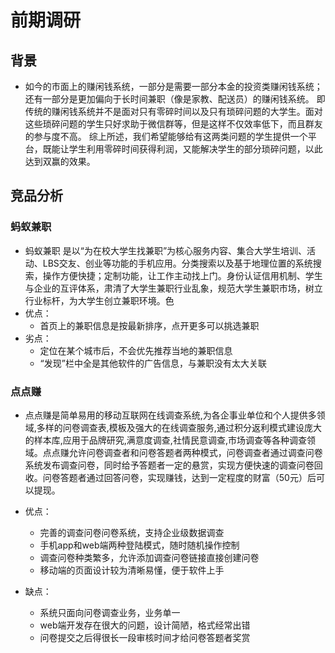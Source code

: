 # 前期调研
## 背景
 - 如今的市面上的赚闲钱系统，一部分是需要一部分本金的投资类赚闲钱系统；还有一部分是更加偏向于长时间兼职（像是家教、配送员）的赚闲钱系统。 即传统的赚闲钱系统并不是面对只有零碎时间以及只有琐碎问题的大学生。面对这些琐碎问题的学生只好求助于微信群等，但是这样不仅效率低下，而且群友的参与度不高。 综上所述，我们希望能够给有这两类问题的学生提供一个平台，既能让学生利用零碎时间获得利润，又能解决学生的部分琐碎问题，以此达到双赢的效果。


## 竞品分析

### 蚂蚁兼职
 -  蚂蚁兼职 是以“为在校大学生找兼职”为核心服务内容、集合大学生培训、活动、LBS交友、创业等功能的手机应用。分类搜索以及基于地理位置的系统搜索，操作方便快捷；定制功能，让工作主动找上门。身份认证信用机制、学生与企业的互评体系，肃清了大学生兼职行业乱象，规范大学生兼职市场，树立行业标杆，为大学生创立兼职环境。色
 - 优点：
     - 首页上的兼职信息是按最新排序，点开更多可以挑选兼职
 - 劣点：
     - 定位在某个城市后，不会优先推荐当地的兼职信息
     - “发现”栏中全是其他软件的广告信息，与兼职没有太大关联


### 点点赚
 - 点点赚是简单易用的移动互联网在线调查系统,为各企事业单位和个人提供多领域,多样的问卷调查表,模板及强大的在线调查服务,通过积分返利模式建设庞大的样本库,应用于品牌研究,满意度调查,社情民意调查,市场调查等各种调查领域。点点赚允许问卷调查者和问卷答题者两种模式，问卷调查者通过调查问卷系统发布调查问卷，同时给予答题者一定的悬赏，实现方便快速的调查问卷回收。问卷答题者通过回答问卷，实现赚钱，达到一定程度的财富（50元）后可以提现。

 - 优点：

     - 完善的调查问卷问卷系统，支持企业级数据调查
     - 手机app和web端两种登陆模式，随时随机操作控制
     - 调查问卷种类繁多，允许添加调查问卷链接直接创建问卷
     - 移动端的页面设计较为清晰易懂，便于软件上手
 - 缺点：

     - 系统只面向问卷调查业务，业务单一
     - web端开发存在很大的问题，设计简陋，格式经常出错
     - 问卷提交之后得很长一段审核时间才给问卷答题者奖赏
